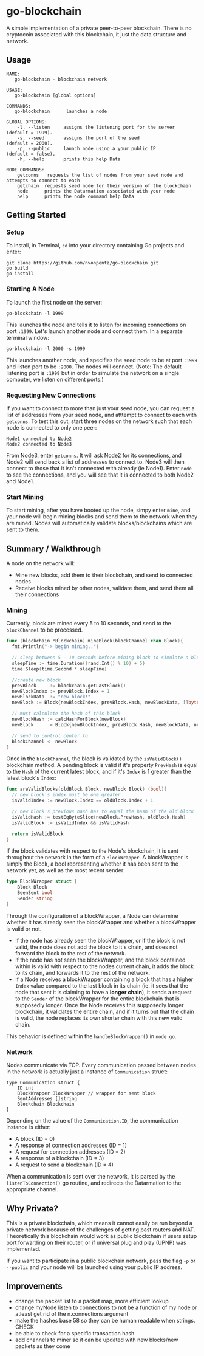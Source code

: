 # go-blockchain

A simple implementation of a private peer-to-peer blockchain.  There is no cryptocoin associated with this blockchain, it just the data structure and network.

## Usage
```
NAME:
   go-blockchain - blockchain network

USAGE:
   go-blockchain [global options]

COMMANDS:
   go-blockchain      launches a node

GLOBAL OPTIONS:
    -l, --listen     assigns the listening port for the server        (default = 1999).
    -s, --seed       assigns the port of the seed                     (default = 2000).
    -p, --public     launch node using a your public IP               (default = false).
    -h, --help       prints this help Data

NODE COMMANDS:
    getconns   requests the list of nodes from your seed node and attempts to connect to each
    getchain  requests seed node for their version of the blockchain
    node      prints the Datarmation associated with your node
    help      prints the node command help Data
```
## Getting Started
### Setup
To install, in Terminal, `cd` into your directory containing Go projects and enter:
```
git clone https://github.com/nvonpentz/go-blockchain.git
go build
go install
```
### Starting A Node
To launch the first node on the server:
```
go-blockchain -l 1999
```
This launches the node and tells it to listen for incoming connections on port `:1999`.  Let's launch another node and connect them.  In a separate terminal window:
```
go-blockchain -l 2000 -s 1999
```
This launches another node, and specifies the seed node to be at port `:1999` and listen port to be `:2000`.  The nodes will connect. (Note:  The default listening port is `:1999` but in order to simulate the network on a single computer, we listen on different ports.)

### Requesting New Connections
If you want to connect to more than just your seed node, you can request a list of addresses from your seed node, and atttempt to connect to each with `getconns`. To test this out, start three nodes on the network such that each node is connected to only one peer:

```
Node1 connected to Node2
Node2 connected to Node3
```

From Node3, enter `getconns`.  It will ask Node2 for its connections, and Node2 will send back a list of addresses to connect to.  Node3 will then connect to those that it isn't connected with already (ie Node1).  Enter `node` to see the connections, and you will see that it is connected to both Node2 and Node1.

### Start Mining
To start mining, after you have booted up the node, simpy enter `mine`, and your node will begin mining blocks and send them to the network when they are mined.  Nodes will automatically validate blocks/blockchains which are sent to them.


## Summary / Walkthrough 
A node on the network will:
* Mine new blocks, add them to their blockchain, and send to connected nodes
* Receive blocks mined by other nodes, validate them, and send them all their connections

### Mining
Currently, block are mined every 5 to 10 seconds, and send to the `blockChannel` to be processed.
```go
func (blockchain *Blockchain) mineBlock(blockChannel chan Block){
  fmt.Println("-> begin mining..")

  // sleep between 5 - 10 seconds before mining block to simulate a blockchain
  sleepTime := time.Duration((rand.Int() % 10) + 5)
  time.Sleep(time.Second * sleepTime)

  //create new block
  prevBlock     := blockchain.getLastBlock()
  newBlockIndex := prevBlock.Index + 1
  newBlockData  := "new block!"
  newBlock := Block{newBlockIndex, prevBlock.Hash, newBlockData, []byte{}}

  // must calculate the hash of this block
  newBlockHash := calcHashForBlock(newBlock)
  newBlock      = Block{newBlockIndex, prevBlock.Hash, newBlockData, newBlockHash}

  // send to control center to 
  blockChannel <- newBlock 
}
```
Once in the `blockChannel`, the block is validated by the `isValidBlock()` blockchain method.  A pending block is valid if it's property `PrevHash` is equal to the `Hash` of the current latest block, and if it's `Index` is 1 greater than the latest block's `Index`:
```go
func areValidBlocks(oldBlock Block, newBlock Block) (bool){
  // new block's index must be one greater
  isValidIndex := newBlock.Index == oldBlock.Index + 1

  // new block's previous hash has to equal the hash of the old block
  isValidHash := testEqByteSlice(newBlock.PrevHash, oldBlock.Hash)
  isValidBlock := isValidIndex && isValidHash

  return isValidBlock
}
```
If the block validates with respect to the Node's blockchain, it is sent throughout the network in the form of a `BlockWrapper`.  A blockWrapper is simply the Block, a bool representing whether it has been sent to the network yet, as well as the most recent sender:
```go
type BlockWrapper struct {
    Block Block
    BeenSent bool
    Sender string
}
```
Through the configuration of a blockWrapper, a Node can determine whether it has already seen the blockWrapper and whether a blockWrapper is valid or not.

* If the node has already seen the blockWrapper, or if the block is not valid, the node does not add the block to it's chain, and does not forward the block to the rest of the network.
* If the node has not seen the blockWrapper, and the block contained within is valid with respect to the nodes current chain, it adds the block to its chain, and forwards it to the rest of the network.
* If a Node receives a blockWrapper containing a block that has a higher `Index` value compared to the last block in its chain (ie. it sees that the node that sent it is claiming to have a **longer chain**), it sends a request to the `Sender` of the blockWrapper for the entire blockchain that is supposedly longer.  Once the Node receives this supposedly longer blockchain, it validates the entire chain, and if it turns out that the chain is valid, the node replaces its own shorter chain with this new valid chain.

This behavior is defined within the `handleBlockWrapper()` in `node.go`.

### Network
Nodes communicate via TCP.  Every communication passed between nodes in the network is actually just a instance of `Communication` struct:
```
type Communication struct {
    ID int
    BlockWrapper BlockWrapper // wrapper for sent block
    SentAddresses []string
    Blockchain Blockchain
}
```
Depending on the value of the `Communication.ID`, the communication instance is either:
* A block (ID = 0)
* A response of connection addresses (ID = 1)
* A request for connection addresses (ID = 2)
* A response of a blockchain (ID = 3)
* A request to send a blockchain (ID = 4)

When a communication is sent over the network, it is parsed by the `listenToConnection()` go routine, and redirects the Datarmation to the appropriate channel.

## Why Private?
This is a private blockchain, which means it cannot easily be run beyond a private network because of the challenges of getting past routers and NAT.  Theoretically this blockchain would work as public blockchain if users setup port forwarding on their router, or if universal plug and play (UPNP) was implemented.

If you want to participate in a public blockchain network, pass the flag `-p` or `--public` and your node will be launched using your public IP address.

## Improvements
* change the packet list to a packet map, more efficient lookup
* change myNode listen to connections to not be a function of my node or atleast get rid of the n.connections argument
* make the hashes base 58 so they can be human readable when strings. CHECK
* be able to check for a specific transaction hash
* add channels to miner so it can be updated with new blocks/new packets as they come


